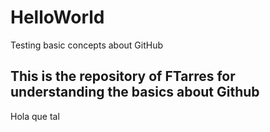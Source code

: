 # HelloWorld
Testing basic concepts about GitHub
## This is the repository of FTarres for understanding the basics about Github
Hola que tal
